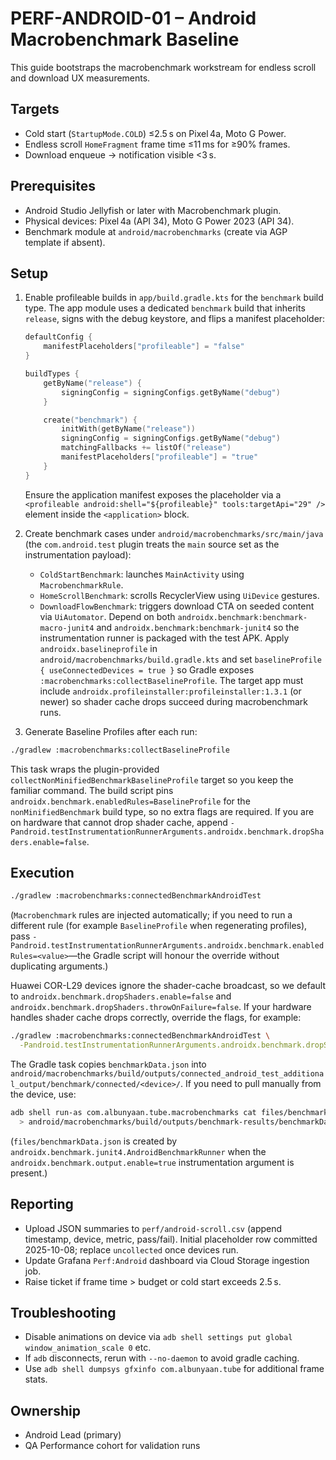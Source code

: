 # PERF-ANDROID-01 – Android Macrobenchmark Baseline

This guide bootstraps the macrobenchmark workstream for endless scroll and download UX measurements.

## Targets
- Cold start (`StartupMode.COLD`) ≤2.5 s on Pixel 4a, Moto G Power.
- Endless scroll `HomeFragment` frame time ≤11 ms for ≥90% frames.
- Download enqueue → notification visible <3 s.

## Prerequisites
- Android Studio Jellyfish or later with Macrobenchmark plugin.
- Physical devices: Pixel 4a (API 34), Moto G Power 2023 (API 34).
- Benchmark module at `android/macrobenchmarks` (create via AGP template if absent).

## Setup
1. Enable profileable builds in `app/build.gradle.kts` for the `benchmark` build type. The
   app module uses a dedicated `benchmark` build that inherits `release`, signs with the
   debug keystore, and flips a manifest placeholder:

   ```kotlin
   defaultConfig {
       manifestPlaceholders["profileable"] = "false"
   }

   buildTypes {
       getByName("release") {
           signingConfig = signingConfigs.getByName("debug")
       }

       create("benchmark") {
           initWith(getByName("release"))
           signingConfig = signingConfigs.getByName("debug")
           matchingFallbacks += listOf("release")
           manifestPlaceholders["profileable"] = "true"
       }
   }
   ```
   Ensure the application manifest exposes the placeholder via a
   `<profileable android:shell="${profileable}" tools:targetApi="29" />`
   element inside the `<application>` block.
2. Create benchmark cases under `android/macrobenchmarks/src/main/java` (the `com.android.test` plugin treats the `main` source set as the instrumentation payload):
   - `ColdStartBenchmark`: launches `MainActivity` using `MacrobenchmarkRule`.
   - `HomeScrollBenchmark`: scrolls RecyclerView using `UiDevice` gestures.
   - `DownloadFlowBenchmark`: triggers download CTA on seeded content via `UiAutomator`.
   Depend on both `androidx.benchmark:benchmark-macro-junit4` and
   `androidx.benchmark:benchmark-junit4` so the instrumentation runner is packaged with the
   test APK. Apply `androidx.baselineprofile` in `android/macrobenchmarks/build.gradle.kts` and set
   `baselineProfile { useConnectedDevices = true }` so Gradle exposes
   `:macrobenchmarks:collectBaselineProfile`. The target app must include
   `androidx.profileinstaller:profileinstaller:1.3.1`
   (or newer) so shader cache drops succeed during macrobenchmark runs.
3. Generate Baseline Profiles after each run:
```bash
./gradlew :macrobenchmarks:collectBaselineProfile
```

This task wraps the plugin-provided `collectNonMinifiedBenchmarkBaselineProfile` target so you
keep the familiar command. The build script pins
`androidx.benchmark.enabledRules=BaselineProfile` for the `nonMinifiedBenchmark` build type, so no
extra flags are required. If you are on hardware that cannot drop shader cache, append
`-Pandroid.testInstrumentationRunnerArguments.androidx.benchmark.dropShaders.enable=false`.

## Execution
```bash
./gradlew :macrobenchmarks:connectedBenchmarkAndroidTest
```

(`Macrobenchmark` rules are injected automatically; if you need to run a different rule (for
example `BaselineProfile` when regenerating profiles), pass
`-Pandroid.testInstrumentationRunnerArguments.androidx.benchmark.enabledRules=<value>`—the
Gradle script will honour the override without duplicating arguments.)

Huawei COR-L29 devices ignore the shader-cache broadcast, so we default to
`androidx.benchmark.dropShaders.enable=false` and
`androidx.benchmark.dropShaders.throwOnFailure=false`. If your hardware handles shader cache
drops correctly, override the flags, for example:

```bash
./gradlew :macrobenchmarks:connectedBenchmarkAndroidTest \
  -Pandroid.testInstrumentationRunnerArguments.androidx.benchmark.dropShaders.enable=true
```

The Gradle task copies `benchmarkData.json` into `android/macrobenchmarks/build/outputs/connected_android_test_additional_output/benchmark/connected/<device>/`. If you need to pull manually from the device, use:

```bash
adb shell run-as com.albunyaan.tube.macrobenchmarks cat files/benchmarkData.json \
  > android/macrobenchmarks/build/outputs/benchmark-results/benchmarkData.json
```

(`files/benchmarkData.json` is created by `androidx.benchmark.junit4.AndroidBenchmarkRunner` when the `androidx.benchmark.output.enable=true` instrumentation argument is present.)

## Reporting
- Upload JSON summaries to `perf/android-scroll.csv` (append timestamp, device, metric, pass/fail). Initial placeholder row committed 2025-10-08; replace `uncollected` once devices run.
- Update Grafana `Perf:Android` dashboard via Cloud Storage ingestion job.
- Raise ticket if frame time > budget or cold start exceeds 2.5 s.

## Troubleshooting
- Disable animations on device via `adb shell settings put global window_animation_scale 0` etc.
- If `adb` disconnects, rerun with `--no-daemon` to avoid gradle caching.
- Use `adb shell dumpsys gfxinfo com.albunyaan.tube` for additional frame stats.

## Ownership
- Android Lead (primary)
- QA Performance cohort for validation runs
